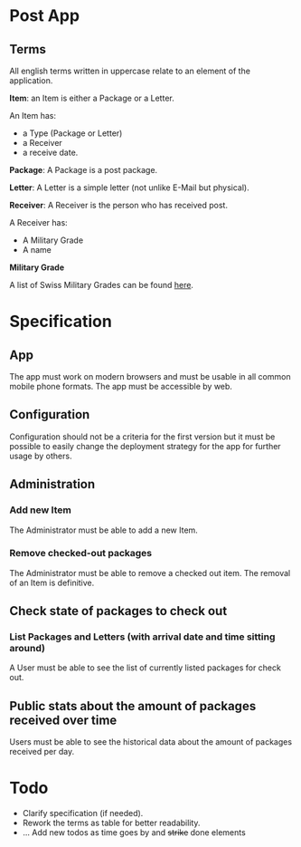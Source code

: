 # Post App

## Terms

All english terms written in uppercase relate to an element of the application.

**Item**: an Item is either a Package or a Letter. 

An Item has:
* a Type (Package or Letter)
* a Receiver
* a receive date.

**Package**: A Package is a post package.

**Letter**: A Letter is a simple letter (not unlike E-Mail but physical).

**Receiver**: A Receiver is the person who has received post.

A Receiver has:
* A Military Grade
* A name

**Military Grade**

A list of Swiss Military Grades can be found [here](https://de.wikipedia.org/wiki/Grade_der_Schweizer_Armee).

# Specification

## App

The app must work on modern browsers and must be usable in all common mobile phone formats. The app must be accessible by web.

## Configuration

Configuration should not be a criteria for the first version but it must be possible to easily change the deployment strategy for the app for further usage by others.

## Administration
### Add new Item

The Administrator must be able to add a new Item.

### Remove checked-out packages

The Administrator must be able to remove a checked out item. The removal of an Item is definitive.

## Check state of packages to check out

### List Packages and Letters (with arrival date and time sitting around)

A User must be able to see the list of currently listed packages for check out.

## Public stats about the amount of packages received over time

Users must be able to see the historical data about the amount of packages received per day.

# Todo

* Clarify specification (if needed).
* Rework the terms as table for better readability.
* ... Add new todos as time goes by and ~~strike~~ done elements
